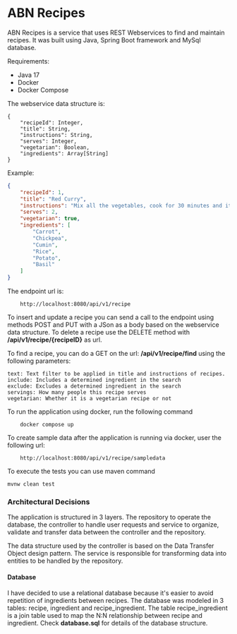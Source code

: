 # ABN Recipes

ABN Recipes is a service that uses REST Webservices to find and maintain recipes. It was built using Java, Spring Boot framework and MySql database.

Requirements:
 - Java 17
 - Docker
 - Docker Compose

The webservice data structure is:
````
{
    "recipeId": Integer,
    "title": String,
    "instructions": String,
    "serves": Integer,
    "vegetarian": Boolean,
    "ingredients": Array[String]
}
````

Example:
````json
{
    "recipeId": 1,
    "title": "Red Curry",
    "instructions": "Mix all the vegetables, cook for 30 minutes and it's ready",
    "serves": 2,
    "vegetarian": true,
    "ingredients": [
        "Carrot",
        "Chickpea",
        "Cumin",
        "Rice",
        "Potato",
        "Basil"
    ]
}
````

The endpoint url is:
````
    http://localhost:8080/api/v1/recipe
````
To insert and update a recipe you can send a call to the endpoint using methods POST and PUT with a JSon as a body based on the webservice data structure.
To delete a recipe use the DELETE method with **/api/v1/recipe/{recipeID}** as url.

To find a recipe, you can do a GET on the url: **/api/v1/recipe/find** using the following parameters:

````
text: Text filter to be applied in title and instructions of recipes.
include: Includes a determined ingredient in the search
exclude: Excludes a determined ingredient in the search
servings: How many people this recipe serves
vegetarian: Whether it is a vegetarian recipe or not
```` 

To run the application using docker, run the following command
````shell
    docker compose up
````

To create sample data after the application is running via docker, user the following url:
````
    http://localhost:8080/api/v1/recipe/sampledata
````

To execute the tests you can use maven command
````shell
mvnw clean test
````

### Architectural Decisions

The application is structured in 3 layers. The repository to operate the database, the controller to handle user requests
and service to organize, validate and transfer data between the controller and the repository.

The data structure used by the controller is based on the Data Transfer Object design pattern. The service is responsible
for transforming data into entities to be handled by the repository.

#### Database
I have decided to use a relational database because it's easier to avoid repetition of ingredients between recipes.
The database was modeled in 3 tables: recipe, ingredient and recipe_ingredient. The table recipe_ingredient is a join
table used to map the N:N relationship between recipe and ingredient. Check **database.sql** for details of the database structure.